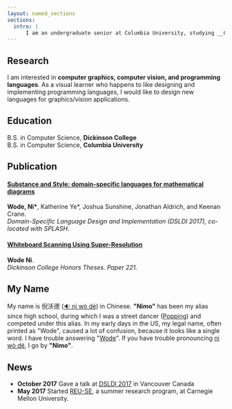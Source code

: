 ```yaml
---
layout: named_sections
sections:
  intro: |
      I am an undergraduate senior at Columbia University, studying __Computer Science__.
---
```


## Research

I am interested in __computer graphics, computer vision, and programming languages__. As a visual learner who happens to like designing and implementing programming languages, I would like to design new languages for graphics/vision applications.

## Education

B.S. in Computer Science, __Dickinson College__ <br>
B.S. in Computer Science, __Columbia University__ <br>

## Publication

#### [__Substance and Style: domain-specific languages for mathematical diagrams__](https://2017.splashcon.org/event/dsldi-2017-substance-and-style-domain-specific-languages-for-mathematical-diagrams)
__Wode, Ni\*__, Katherine Ye*, Joshua Sunshine, Jonathan Aldrich, and Keenan Crane.<br>  _Domain-Specific Language Design and Implementation (DSLDI 2017),  co-located with SPLASH._

#### [__Whiteboard Scanning Using Super-Resolution__](http://scholar.dickinson.edu/student_honors/221/)
__Wode Ni__.<br> _Dickinson College Honors Theses. Paper 221._

## My Name

My name is 倪沃德 ([:sound: ní wò dé](https://translate.google.com/translate_tts?ie=UTF-8&q=%E5%80%AA%E6%B2%83%E5%BE%B7&tl=zh-CN&total=1&idx=0&textlen=3&tk=240836.379729&client=t&prev=input)) in Chinese. __"Nimo"__ has been my alias since high school, during which I was a street dancer ([Popping](https://en.wikipedia.org/wiki/Popping)) and competed under this alias. In my early days in the US, my legal name, often printed as "Wode", caused a lot of confusion, because it looks like a single word. I have trouble answering "[Wode](https://translate.google.com/translate_tts?ie=UTF-8&q=wode&tl=en&total=1&idx=0&textlen=4&tk=872591.735002&client=t&prev=input)".
If you have trouble pronouncing [ní wò dé](https://translate.google.com/translate_tts?ie=UTF-8&q=%E5%80%AA%E6%B2%83%E5%BE%B7&tl=zh-CN&total=1&idx=0&textlen=3&tk=240836.379729&client=t&prev=input), I go by __"Nimo"__.

## News

- __October 2017__  Gave a talk at [DSLDI 2017](https://2017.splashcon.org/event/dsldi-2017-substance-and-style-domain-specific-languages-for-mathematical-diagrams) in Vancouver Canada
- __May 2017__  Started [REU-SE](http://isri.cmu.edu/education/reu-se/), a summer research program, at Carnegie Mellon University.
